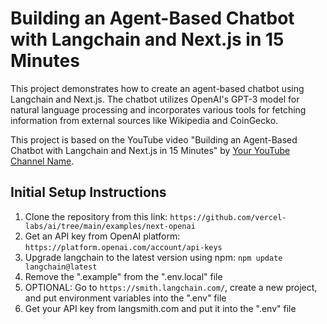# Building an Agent-Based Chatbot with Langchain and Next.js in 15 Minutes

This project demonstrates how to create an agent-based chatbot using Langchain and Next.js. The chatbot utilizes OpenAI's GPT-3 model for natural language processing and incorporates various tools for fetching information from external sources like Wikipedia and CoinGecko.

This project is based on the YouTube video "Building an Agent-Based Chatbot with Langchain and Next.js in 15 Minutes" by [Your YouTube Channel Name](https://youtu.be/qVM2BhAnKqo).

## Initial Setup Instructions

1. Clone the repository from this link: `https://github.com/vercel-labs/ai/tree/main/examples/next-openai`
2. Get an API key from OpenAI platform: `https://platform.openai.com/account/api-keys`
3. Upgrade langchain to the latest version using npm: `npm update langchain@latest`
4. Remove the ".example" from the ".env.local" file
5. OPTIONAL: Go to `https://smith.langchain.com/`, create a new project, and put environment variables into the ".env" file
6. Get your API key from langsmith.com and put it into the ".env" file
